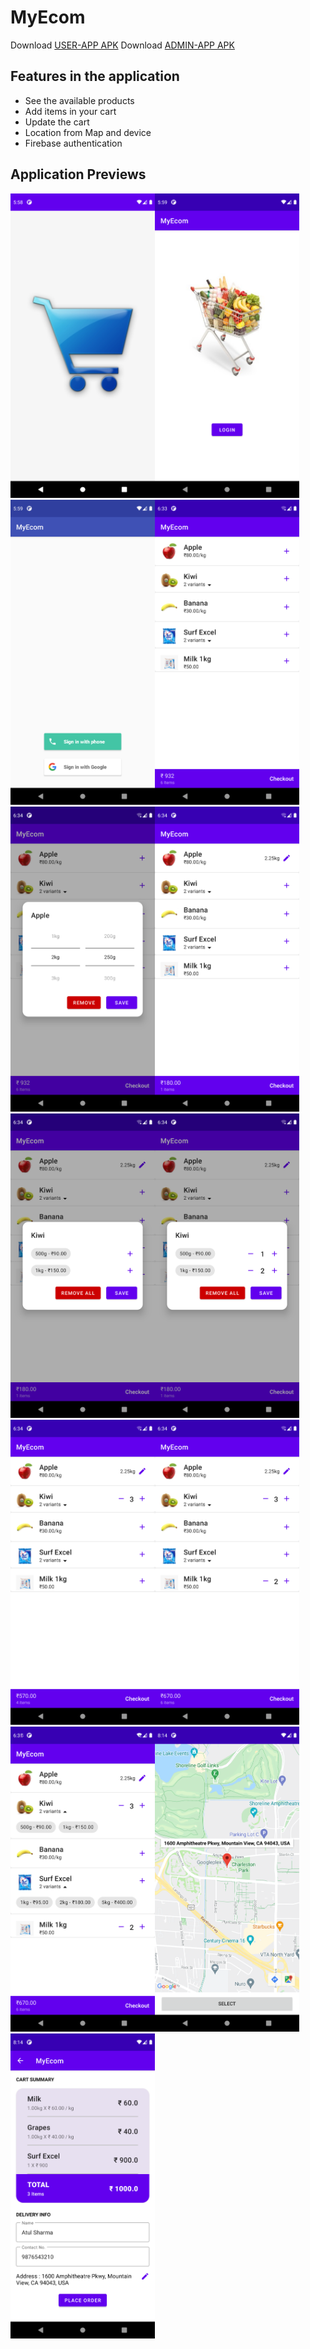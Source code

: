 # MyEcom

Download [USER-APP APK](https://github.com/imAtulSharma/MyEcom/releases/download/3.1/user-app-debug.apk)
Download [ADMIN-APP APK](https://github.com/imAtulSharma/MyEcom/releases/download/1.0/admin-app-debug.apk)


## Features in the application

- See the available products
- Add items in your cart 
- Update the cart
- Location from Map and device
- Firebase authentication

## Application Previews

<img title="" src="https://raw.githubusercontent.com/imAtulSharma/imAtulSharma/master/CDN/AndroidApplicationsPreviews/MyEcom/00.png" alt="" width="231"><img title="" src="https://raw.githubusercontent.com/imAtulSharma/imAtulSharma/master/CDN/AndroidApplicationsPreviews/MyEcom/11.png" alt="" width="231">
<img title="" src="https://raw.githubusercontent.com/imAtulSharma/imAtulSharma/master/CDN/AndroidApplicationsPreviews/MyEcom/12.png" alt="" width="231"><img title="" src="https://raw.githubusercontent.com/imAtulSharma/imAtulSharma/master/CDN/AndroidApplicationsPreviews/MyEcom/01.png" alt="" width="231">
<img title="" src="https://raw.githubusercontent.com/imAtulSharma/imAtulSharma/master/CDN/AndroidApplicationsPreviews/MyEcom/02.png" alt="" width="231"><img title="" src="https://raw.githubusercontent.com/imAtulSharma/imAtulSharma/master/CDN/AndroidApplicationsPreviews/MyEcom/03.png" alt="" width="231">
<img title="" src="https://raw.githubusercontent.com/imAtulSharma/imAtulSharma/master/CDN/AndroidApplicationsPreviews/MyEcom/04.png" alt="" width="231"><img title="" src="https://raw.githubusercontent.com/imAtulSharma/imAtulSharma/master/CDN/AndroidApplicationsPreviews/MyEcom/05.png" alt="" width="231">
<img title="" src="https://raw.githubusercontent.com/imAtulSharma/imAtulSharma/master/CDN/AndroidApplicationsPreviews/MyEcom/06.png" alt="" width="231"><img title="" src="https://raw.githubusercontent.com/imAtulSharma/imAtulSharma/master/CDN/AndroidApplicationsPreviews/MyEcom/07.png" alt="" width="231">
<img title="" src="https://raw.githubusercontent.com/imAtulSharma/imAtulSharma/master/CDN/AndroidApplicationsPreviews/MyEcom/08.png" alt="" width="231"><img title="" src="https://raw.githubusercontent.com/imAtulSharma/imAtulSharma/master/CDN/AndroidApplicationsPreviews/MyEcom/09.png" alt="" width="231">
<img title="" src="https://raw.githubusercontent.com/imAtulSharma/imAtulSharma/master/CDN/AndroidApplicationsPreviews/MyEcom/10.png" alt="" width="231">

